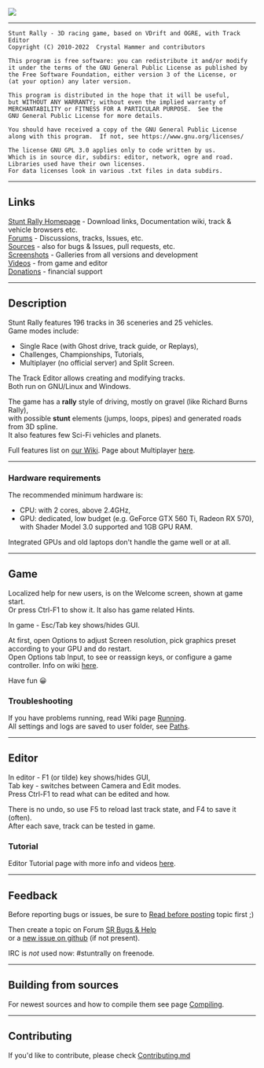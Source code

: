 ![](https://github.com/stuntrally/stuntrally/blob/master/data/hud/stuntrally-logo.jpg?raw=true)

------------------------------------------------------------------------------

    Stunt Rally - 3D racing game, based on VDrift and OGRE, with Track Editor
    Copyright (C) 2010-2022  Crystal Hammer and contributors

    This program is free software: you can redistribute it and/or modify
    it under the terms of the GNU General Public License as published by
    the Free Software Foundation, either version 3 of the License, or
    (at your option) any later version.

    This program is distributed in the hope that it will be useful,
    but WITHOUT ANY WARRANTY; without even the implied warranty of
    MERCHANTABILITY or FITNESS FOR A PARTICULAR PURPOSE.  See the
    GNU General Public License for more details.

    You should have received a copy of the GNU General Public License
    along with this program.  If not, see https://www.gnu.org/licenses/

    The license GNU GPL 3.0 applies only to code written by us.
    Which is in source dir, subdirs: editor, network, ogre and road.
    Libraries used have their own licenses.
    For data licenses look in various .txt files in data subdirs.

------------------------------------------------------------------------------

## Links

[Stunt Rally Homepage](https://stuntrally.tuxfamily.org/) - Download links, Documentation wiki, track & vehicle browsers etc.  
[Forums](https://forum.freegamedev.net/viewforum.php?f=77) - Discussions, tracks, Issues, etc.  
[Sources](https://github.com/stuntrally/) - also for bugs & Issues, pull requests, etc.  
[Screenshots](https://stuntrally.tuxfamily.org/gallery) - Galleries from all versions and development  
[Videos](https://www.youtube.com/user/TheCrystalHammer) - from game and editor  
[Donations](https://cryham.tuxfamily.org/donate/) - financial support

------------------------------------------------------------------------------

## Description

Stunt Rally features 196 tracks in 36 sceneries and 25 vehicles.  
Game modes include:
* Single Race (with Ghost drive, track guide, or Replays),
* Challenges, Championships, Tutorials,
* Multiplayer (no official server) and Split Screen.  

The Track Editor allows creating and modifying tracks.  
Both run on GNU/Linux and Windows.  

The game has a **rally** style of driving, mostly on gravel (like Richard Burns Rally),  
with possible **stunt** elements (jumps, loops, pipes) and generated roads from 3D spline.  
It also features few Sci-Fi vehicles and planets.

Full features list on [our Wiki](https://stuntrally.tuxfamily.org/wiki/doku.php?id=features). Page about Multiplayer [here](https://stuntrally.tuxfamily.org/wiki/doku.php?id=multiplayer).

------------------------------------------------------------------------------

### Hardware requirements

The recommended minimum hardware is:  
* CPU: with 2 cores, above 2.4GHz,  
* GPU: dedicated, low budget (e.g. GeForce GTX 560 Ti, Radeon RX 570),  
with Shader Model 3.0 supported and 1GB GPU RAM.  

Integrated GPUs and old laptops don't handle the game well or at all.  

------------------------------------------------------------------------------

## Game

Localized help for new users, is on the Welcome screen, shown at game start.  
Or press Ctrl-F1 to show it. It also has game related Hints.  

In game - Esc/Tab key shows/hides GUI.

At first, open Options to adjust Screen resolution, pick graphics preset according to your GPU and do restart.  
Open Options tab Input, to see or reassign keys, or configure a game controller. Info on wiki [here](https://stuntrally.tuxfamily.org/wiki/doku.php?id=running#input).

Have fun 😀

### Troubleshooting

If you have problems running, read Wiki page [Running](https://stuntrally.tuxfamily.org/wiki/doku.php?id=running).  
All settings and logs are saved to user folder, see [Paths](https://stuntrally.tuxfamily.org/wiki/doku.php?id=paths).

------------------------------------------------------------------------------

## Editor

In editor - F1 (or tilde) key shows/hides GUI,  
Tab key - switches between Camera and Edit modes.  
Press Ctrl-F1 to read what can be edited and how.  

There is no undo, so use F5 to reload last track state, and F4 to save it (often).  
After each save, track can be tested in game.

### Tutorial

Editor Tutorial page with more info and videos [here](https://stuntrally.tuxfamily.org/wiki/doku.php?id=editor).

------------------------------------------------------------------------------

## Feedback

Before reporting bugs or issues, be sure to [Read before posting](https://forum.freegamedev.net/viewtopic.php?f=78&t=3814) topic first ;)

Then create a topic on Forum [SR Bugs & Help](https://forum.freegamedev.net/viewforum.php?f=78)  
or a [new issue on github](https://github.com/stuntrally/stuntrally/issues/new) (if not present).  

IRC is *not* used now: #stuntrally on freenode.

------------------------------------------------------------------------------

## Building from sources

For newest sources and how to compile them see page [Compiling](https://stuntrally.tuxfamily.org/wiki/doku.php?id=compile).

------------------------------------------------------------------------------

## Contributing

If you'd like to contribute, please check [Contributing.md](https://github.com/stuntrally/stuntrally/blob/master/Contributing.md)
